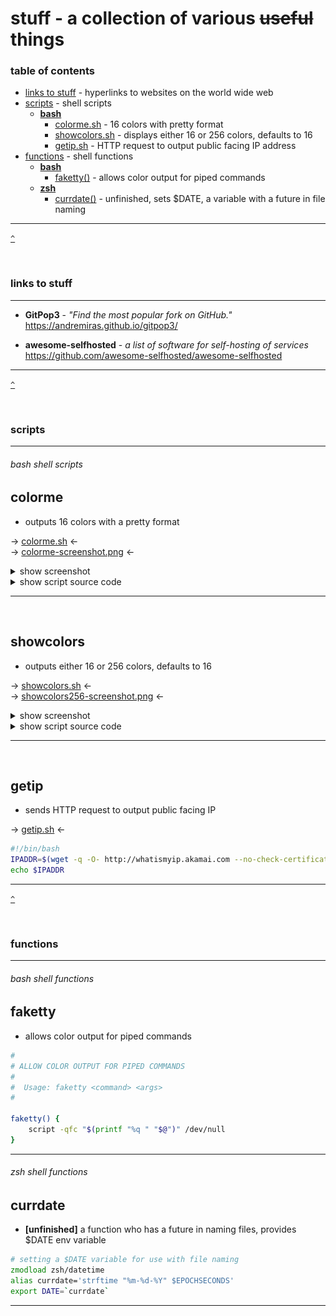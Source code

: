 # stuff - a collection of various ~~useful~~ things  

### table of contents  

* [links to stuff](#links-to-stuff) - hyperlinks to websites on the world wide web  
* [scripts](#scripts) - shell scripts    
  * **[bash](#bash-shell-scripts)**   
    * [colorme.sh](#colorme) - 16 colors with pretty format  
    * [showcolors.sh](#showcolors) - displays either 16 or 256 colors, defaults to 16  
    * [getip.sh](#getip) - HTTP request to output public facing IP address   
* [functions](#functions) - shell functions  
  * **[bash](#bash-shell-functions)**  
    * [faketty()](#faketty) - allows color output for piped commands  
  * **[zsh](#zsh-shell-functions)**  
    * [currdate()](#currdate) - unfinished, sets $DATE, a variable with a future in file naming  
---  

[`^`](#)

<br />

### links to stuff  
- - - 

* **GitPop3** - *"Find the most popular fork on GitHub."*  
<https://andremiras.github.io/gitpop3/>  

* **awesome-selfhosted** - *a list of software for self-hosting of services*  
<https://github.com/awesome-selfhosted/awesome-selfhosted>
---

[`^`](#)

<br />

### scripts
- - - 
###### bash shell scripts  


## colorme  
 - outputs 16 colors with a pretty format

  ->  [colorme.sh](scripts/colorme.sh)  <-  
	->  [colorme-screenshot.png](screenshots/colorme-screenshot.png)  <-  
  
<details><summary>show screenshot</summary>

![colorme.sh screenshot](screenshots/colorme-screenshot.png)  

</details>  
  
<details><summary>show script source code</summary>

```bash
#!/bin/bash
#
# basic 16 color codes output in nice format
#
saythis='butts'
echo -e "\n\t   40m\t   41m\t   42m\t   43m\t   44m\t   45m\t   46m\t   47m";
for lfg in 'm' '1m' '30m' '1;30m' '31m' '1;31m' '32m' '1;32m' '33m' '1;33m' '34m' '1;34m' '35m' '1;35m' '36m' '1;36m' '37m' '1;37m';
  do sfg=${lfg//\t/}
  echo -en "$lfg\t"
  for sbg in 40m 41m 42m 43m 44m 45m 46m 47m;
    do echo -en " \033[$sfg\033[$sbg $saythis \033[0m";
  done
 echo
done
```

</details>  

- - -
<br />


## showcolors  
 - outputs either 16 or 256 colors, defaults to 16

  ->  [showcolors.sh](scripts/showcolors.sh)  <-  
	->  [showcolors256-screenshot.png](screenshots/showcolors256-screenshot.png)  <-  
  
<details><summary>show screenshot</summary>

![showcolors.sh --256 screenshot](screenshots/showcolors256-screenshot.png)

</details>  
  
<details><summary>show script source code</summary>

```bash
#!/bin/bash
#
USAGE="\nusage:\n\tshowcolors [ -t 256,16 | --term 256,16 | --256, --16 | 256, 16 ]\nexamples:\n\tshowcolors -t 256 \n\tshowcolors 256\n\tshowcolors -16\n\tshowcolors --term 256\ndefault:\n\tshowcolors --term 16\n"
if [[ -z $1 ]];
  then
    echo -e "{$USAGE}"
		term=16
		echo -e "\n\n\t\tno arguments were passed; assuming \"--term 16\"\n\n"
	elif [[ $1 =~ ^(-t|--term) ]]; then
    term="$2"
  elif [[ $1 =~ ^(-256|256|--256) ]];  then 
    term=256
  elif [[ $1 =~ ^(-16|16|--16) ]]; then
    term=16
fi

case $term in
      256)			
      for fgbg in 38 48 ; do # Foreground / Background
        for color in {0..255} ; do # Colors
            # Display the color
            printf "\e[${fgbg};5;%sm  %3s  \e[0m" $color $color
            # Display X colors per lines
            if [ $((($color + 1) % 12)) == 4 ] ; then
                echo # New line
            fi
        done
        echo # New line
      done
		  exit 0
    ;;
    16)      
				saythis='butts'
				echo -e "\n\t   40m\t   41m\t   42m\t   43m\t   44m\t   45m\t   46m\t   47m";
				for lfg in 'm' '1m' '30m' '1;30m' '31m' '1;31m' '32m' '1;32m' '33m' '1;33m' '34m' '1;34m' '35m' '1;35m' '36m' '1;36m' '37m' '1;37m';
				 do sfg=${lfg//\t/}
				echo -en "$lfg\t"
				for sbg in 40m 41m 42m 43m 44m 45m 46m 47m;
				do echo -en " \033[$sfg\033[$sbg $saythis \033[0m";
				done
				 echo
				done
    ;;
    *)
      echo -e "{$USAGE}"
      exit 1
  	;;
esac
```

</details>  

- - -
<br />


## getip
 - sends HTTP request to output public facing IP  

  ->  [getip.sh](scripts/getip.sh)  <-  
	
```bash
#!/bin/bash
IPADDR=$(wget -q -O- http://whatismyip.akamai.com --no-check-certificate)
echo $IPADDR
```
---

[`^`](#)

<br />

### functions
- - - 

###### bash shell functions  


## faketty  
 - allows color output for piped commands

```bash
#
# ALLOW COLOR OUTPUT FOR PIPED COMMANDS
#
#  Usage: faketty <command> <args>
#

faketty() {
    script -qfc "$(printf "%q " "$@")" /dev/null
}
```
---

###### zsh shell functions  


## currdate
- **\[unfinished]** a function who has a future in naming files, provides $DATE env variable

```zsh
# setting a $DATE variable for use with file naming
zmodload zsh/datetime
alias currdate='strftime "%m-%d-%Y" $EPOCHSECONDS'
export DATE=`currdate`
```
---
<br />

